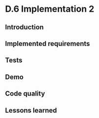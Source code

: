 # D.6 Implementation 2

## Introduction

## Implemented requirements

## Tests

## Demo

## Code quality

## Lessons learned

